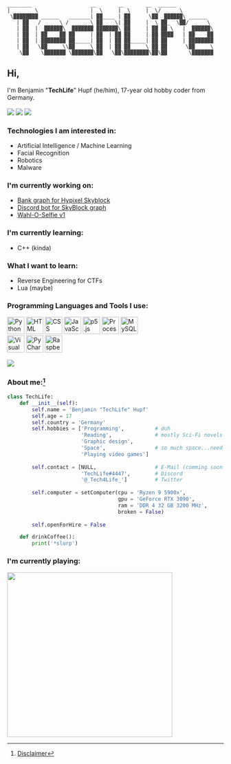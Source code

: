 ```
________                   __       __       __  ______           
|        \                 |  \     |  \     |  \/      \          
 \▓▓▓▓▓▓▓▓ ______   _______| ▓▓____ | ▓▓      \▓▓  ▓▓▓▓▓▓\ ______  
   | ▓▓   /      \ /       \ ▓▓    \| ▓▓     |  \ ▓▓_  \▓▓/      \ 
   | ▓▓  |  ▓▓▓▓▓▓\  ▓▓▓▓▓▓▓ ▓▓▓▓▓▓▓\ ▓▓     | ▓▓ ▓▓ \   |  ▓▓▓▓▓▓\
   | ▓▓  | ▓▓    ▓▓ ▓▓     | ▓▓  | ▓▓ ▓▓     | ▓▓ ▓▓▓▓   | ▓▓    ▓▓
   | ▓▓  | ▓▓▓▓▓▓▓▓ ▓▓_____| ▓▓  | ▓▓ ▓▓_____| ▓▓ ▓▓     | ▓▓▓▓▓▓▓▓
   | ▓▓   \▓▓     \\▓▓     \ ▓▓  | ▓▓ ▓▓     \ ▓▓ ▓▓      \▓▓     \
    \▓▓    \▓▓▓▓▓▓▓ \▓▓▓▓▓▓▓\▓▓   \▓▓\▓▓▓▓▓▓▓▓\▓▓\▓▓       \▓▓▓▓▓▓▓

```

## Hi, 
I'm Benjamin "**TechLife**" Hupf (he/him), 17-year old hobby coder from Germany.
<br><br><a href="https://discord.com"><img src="https://img.shields.io/badge/TechLife-4447-informational?style=for-the-badge&logo=discord&logoColor=white"></a> <a href="https://twitter.com/_Tech4Life_"><img src="https://img.shields.io/badge/Twitter-@__Tech4Life__-informational?style=for-the-badge&logo=twitter&logoColor=white"></a> <a href="https://www.buymeacoffee.com/TechLife" title="I like coffee!"><img src="https://img.shields.io/badge/Buy%20me%20a-coffee-red?style=for-the-badge&logo=buymeacoffee&logoColor=white"></a>

### Technologies I am interested in:
- Artificial Intelligence / Machine Learning
- Facial Recognition
- Robotics
- Malware

### I'm currently working on:
- <a href="https://github.com/TachLaif/Bank-graph-for-Hypixel-Skyblock">Bank graph for Hypixel Skyblock</a>
- <a href="https://github.com/TachLaif/Discord-bot-for-SkyBlock-graph">Discord bot for SkyBlock graph</a>
- <a href="https://github.com/TachLaif/wahl-o-selfie-v1">Wahl-O-Selfie v1</a>

### I'm currently learning:
- C++ (kinda)

### What I want to learn:
- Reverse Engineering for CTFs
- Lua (maybe)

### Programming Languages and Tools I use:
<a href="https://www.python.org"><img src="https://user-images.githubusercontent.com/104715363/199490692-6801ae81-7cd4-4186-933c-c0f83d9fc5ce.png" title="Python" width="40"></a>
<a href="https://www.youtube.com/watch?v=dQw4w9WgXcQ"><img src="https://user-images.githubusercontent.com/104715363/199490688-052fa1f6-07a4-4cd5-aa04-288ea9190f34.svg" title="HTML" width="40"></a>
<a href="https://www.youtube.com/watch?v=dQw4w9WgXcQ"><img src="https://user-images.githubusercontent.com/104715363/199490685-821b7390-206a-4c8a-912f-a5048fc5f9b7.svg" title="CSS" width="40"></a>
<a href="https://www.javascript.com"><img src="https://user-images.githubusercontent.com/104715363/199490689-d751f73e-b056-4922-a7a0-6771c053178c.svg" title="JavaScript" width="40"></a>
<a href="https://p5js.org"><img src="https://user-images.githubusercontent.com/104715363/199491331-de5a1619-9b84-4af9-8855-a17193856c2d.png" title="p5.js" width="40"></a>
<a href="https://processing.org"><img src="https://user-images.githubusercontent.com/104715363/199491334-59b10772-f21b-46c3-a38f-30eb3216e84e.png" title="Processing" width="40"></a>
<a href="https://www.mysql.com"><img src="https://user-images.githubusercontent.com/104715363/199503547-2a594375-87d3-480a-ba25-52937f886dfe.png" title="MySQL" width="40"></a>
<br>
<a href="https://code.visualstudio.com"><img src="https://user-images.githubusercontent.com/104715363/199504641-02b477ea-ea37-48da-9dde-a1d3c2a8a378.png" title="Visual Studio Code" width="40"></a>
<a href="https://www.jetbrains.com/pycharm/"><img src="https://user-images.githubusercontent.com/104715363/199517237-03c07303-b440-44df-9193-1d944f2218ab.png" title="PyCharm" width="40"></a>
<a href="https://www.raspberrypi.com"><img src="https://user-images.githubusercontent.com/104715363/199517243-f146f7c5-feee-4e6c-b7ba-c7851c1c9f09.png" title="RaspberryPI" height="40"></a>

<p><img align="center" src="https://github-readme-stats.vercel.app/api/top-langs?username=tachlaif&show_icons=true&theme=dark&hide_border=true&locale=en&layout=compact" /></p>

### About me:[^1]
```python
class TechLife:
    def __init__(self):
        self.name = 'Benjamin "TechLife" Hupf'
        self.age = 17
        self.country = 'Germany'
        self.hobbies = ['Programming',          # duh
                        'Reading',              # mostly Sci-Fi novels
                        'Graphic design',
                        'Space',                # so much space...need to see it all
                        'Playing video games']
    
        self.contact = [NULL,                   # E-Mail (comming soon (maybe (tm)))
                        'TechLife#4447',        # Discord
                        '@_Tech4Life_']         # Twitter
                       
        self.computer = setComputer(cpu = 'Ryzen 9 5900x', 
                                    gpu = 'GeForce RTX 3090', 
                                    ram = 'DDR 4 32 GB 3200 MHz',
                                    broken = False)
    
        self.openForHire = False

    def drinkCoffee():
        print('*slurp')
```

### I'm currently playing:
<a href="https://store.steampowered.com/app/1326470/Sons_Of_The_Forest/">
 <img src="https://upload.wikimedia.org/wikipedia/fr/0/01/Sons_of_the_Forest_Logo.png" width="384">
</a>

[^1]: <a href="https://github.com/TachLaif/TachLaif/blob/main/disclaimer.md">Disclaimer</a>
